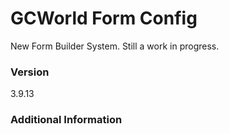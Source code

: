# GCWorld Form Config

New Form Builder System.  Still a work in progress.




### Version
3.9.13

### Additional Information
